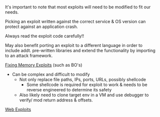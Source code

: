 

It's important to note that most exploits will need to be modified to fit our needs.  
  
Picking an exploit written against the correct service & OS version can protect against an application crash.  
  
Always read the exploit code carefully!!  
  
May also benefit porting an exploit to a different language in order to include addt. pre-written libraries and extend the functionality by importing to an attack framework.  
  
  
[Fixing Memory Exploits](Memory%20Corruption.md) (such as BO's)  
- Can be complex and difficult to modify  
	- Not only replace file paths, IPs, ports, URLs, possibly shellcode  
		- Some shellcode is required for exploit to work & needs to be reverse engineered to determine its safety  
	- Also likely need to clone target env in a VM and use debugger to verify/ mod return address & offsets.  

  
[Web Exploits](Web%20Exploits.md)